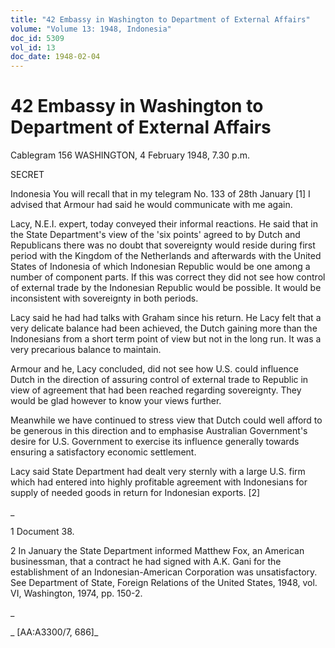 ```yaml
---
title: "42 Embassy in Washington to Department of External Affairs"
volume: "Volume 13: 1948, Indonesia"
doc_id: 5309
vol_id: 13
doc_date: 1948-02-04
---
```


# 42 Embassy in Washington to Department of External Affairs

Cablegram 156 WASHINGTON, 4 February 1948, 7.30 p.m.

SECRET

Indonesia You will recall that in my telegram No. 133 of 28th January [1] I advised that Armour had said he would communicate with me again.

Lacy, N.E.I. expert, today conveyed their informal reactions. He said that in the State Department's view of the 'six points' agreed to by Dutch and Republicans there was no doubt that sovereignty would reside during first period with the Kingdom of the Netherlands and afterwards with the United States of Indonesia of which Indonesian Republic would be one among a number of component parts. If this was correct they did not see how control of external trade by the Indonesian Republic would be possible. It would be inconsistent with sovereignty in both periods.

Lacy said he had had talks with Graham since his return. He Lacy felt that a very delicate balance had been achieved, the Dutch gaining more than the Indonesians from a short term point of view but not in the long run. It was a very precarious balance to maintain.

Armour and he, Lacy concluded, did not see how U.S. could influence Dutch in the direction of assuring control of external trade to Republic in view of agreement that had been reached regarding sovereignty. They would be glad however to know your views further.

Meanwhile we have continued to stress view that Dutch could well afford to be generous in this direction and to emphasise Australian Government's desire for U.S. Government to exercise its influence generally towards ensuring a satisfactory economic settlement.

Lacy said State Department had dealt very sternly with a large U.S. firm which had entered into highly profitable agreement with Indonesians for supply of needed goods in return for Indonesian exports. [2]

_

1 Document 38.

2 In January the State Department informed Matthew Fox, an American businessman, that a contract he had signed with A.K. Gani for the establishment of an Indonesian-American Corporation was unsatisfactory. See Department of State, Foreign Relations of the United States, 1948, vol. VI, Washington, 1974, pp. 150-2.

_

_ [AA:A3300/7, 686]_
